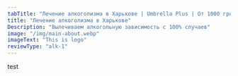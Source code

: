 ```yaml
---
tabTitle: "Лечение алкоголизма в Харькове | Umbrella Plus | От 1000 грн"
title: "Лечение алкоголизма в Харькове"
Description: "Вылечиваем алкогольную зависимость с 100% случаев"
image: "/img/main-about.webp"
imageText: "This is logo"
reviewType: "alk-1"
---
```


test